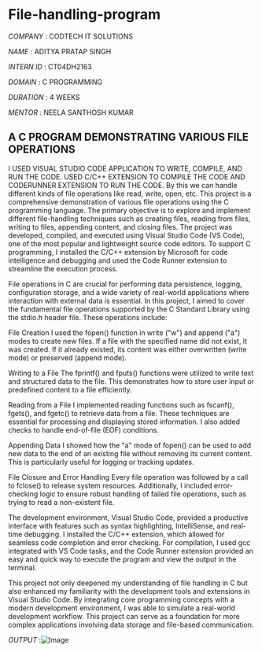 # File-handling-program
*COMPANY* : CODTECH IT SOLUTIONS

*NAME* : ADITYA PRATAP SINGH

*INTERN ID* : CT04DH2163

*DOMAIN* : C PROGRAMMING

*DURATION* : 4 WEEKS

*MENTOR* : NEELA SANTHOSH KUMAR

## A C PROGRAM DEMONSTRATING VARIOUS FILE OPERATIONS
I USED VISUAL STUDIO CODE APPLICATION TO WRITE, COMPILE, AND RUN THE CODE.  USED C/C++ EXTENSION TO COMPILE THE CODE AND CODERUNNER EXTENSION TO RUN THE CODE. By this we can handle different kinds of file operations like read, write, open, etc.
This project is a comprehensive demonstration of various file operations using the C programming language. The primary objective is to explore and implement different file-handling techniques such as creating files, reading from files, writing to files, appending content, and closing files. The project was developed, compiled, and executed using Visual Studio Code (VS Code), one of the most popular and lightweight source code editors. To support C programming, I installed the C/C++ extension by Microsoft for code intelligence and debugging and used the Code Runner extension to streamline the execution process.

File operations in C are crucial for performing data persistence, logging, configuration storage, and a wide variety of real-world applications where interaction with external data is essential. In this project, I aimed to cover the fundamental file operations supported by the C Standard Library using the stdio.h header file. These operations include:

File Creation
I used the fopen() function in write ("w") and append ("a") modes to create new files. If a file with the specified name did not exist, it was created. If it already existed, its content was either overwritten (write mode) or preserved (append mode).

Writing to a File
The fprintf() and fputs() functions were utilized to write text and structured data to the file. This demonstrates how to store user input or predefined content to a file efficiently.

Reading from a File
I implemented reading functions such as fscanf(), fgets(), and fgetc() to retrieve data from a file. These techniques are essential for processing and displaying stored information. I also added checks to handle end-of-file (EOF) conditions.

Appending Data
I showed how the "a" mode of fopen() can be used to add new data to the end of an existing file without removing its current content. This is particularly useful for logging or tracking updates.

File Closure and Error Handling
Every file operation was followed by a call to fclose() to release system resources. Additionally, I included error-checking logic to ensure robust handling of failed file operations, such as trying to read a non-existent file.

The development environment, Visual Studio Code, provided a productive interface with features such as syntax highlighting, IntelliSense, and real-time debugging. I installed the C/C++ extension, which allowed for seamless code completion and error checking. For compilation, I used gcc integrated with VS Code tasks, and the Code Runner extension provided an easy and quick way to execute the program and view the output in the terminal.

This project not only deepened my understanding of file handling in C but also enhanced my familiarity with the development tools and extensions in Visual Studio Code. By integrating core programming concepts with a modern development environment, I was able to simulate a real-world development workflow. This project can serve as a foundation for more complex applications involving data storage and file-based communication.

*OUTPUT* :![Image](https://github.com/user-attachments/assets/2943e72d-8641-481b-8f8f-1ba9aa93f442)
